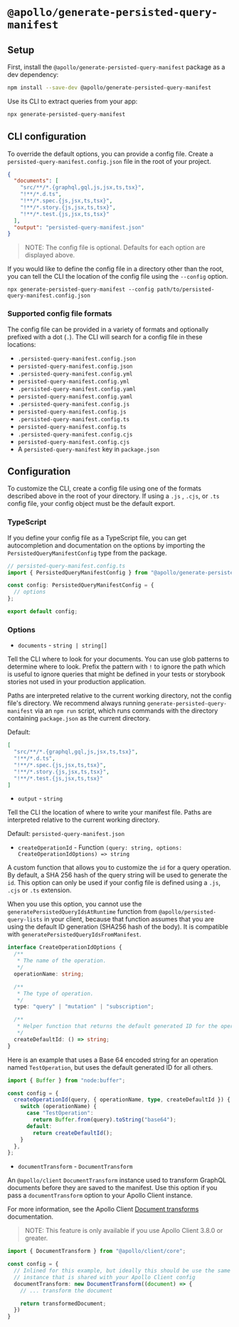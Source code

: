 # `@apollo/generate-persisted-query-manifest`

## Setup

First, install the `@apollo/generate-persisted-query-manifest` package as a dev dependency:

```sh
npm install --save-dev @apollo/generate-persisted-query-manifest
```

Use its CLI to extract queries from your app:

```sh
npx generate-persisted-query-manifest
```

## CLI configuration

To override the default options, you can provide a config file. Create a `persisted-query-manifest.config.json` file in the root of your project.

```json
{
  "documents": [
    "src/**/*.{graphql,gql,js,jsx,ts,tsx}",
    "!**/*.d.ts",
    "!**/*.spec.{js,jsx,ts,tsx}",
    "!**/*.story.{js,jsx,ts,tsx}",
    "!**/*.test.{js,jsx,ts,tsx}"
  ],
  "output": "persisted-query-manifest.json"
}
```

> NOTE: The config file is optional. Defaults for each option are displayed above.

If you would like to define the config file in a directory other than the root, you can tell the CLI the location of the config file using the `--config` option.

```
npx generate-persisted-query-manifest --config path/to/persisted-query-manifest.config.json
```

### Supported config file formats

The config file can be provided in a variety of formats and optionally prefixed with a dot (`.`). The CLI will search for a config file in these locations:

- `.persisted-query-manifest.config.json`
- `persisted-query-manifest.config.json`
- `.persisted-query-manifest.config.yml`
- `persisted-query-manifest.config.yml`
- `.persisted-query-manifest.config.yaml`
- `persisted-query-manifest.config.yaml`
- `.persisted-query-manifest.config.js`
- `persisted-query-manifest.config.js`
- `.persisted-query-manifest.config.ts`
- `persisted-query-manifest.config.ts`
- `.persisted-query-manifest.config.cjs`
- `persisted-query-manifest.config.cjs`
- A `persisted-query-manifest` key in `package.json`

## Configuration

To customize the CLI, create a config file using one of the formats described above in the root of your directory. If using a `.js` , `.cjs`, or `.ts` config file, your config object must be the default export.

### TypeScript

If you define your config file as a TypeScript file, you can get autocompletion and documentation on the options by importing the `PersistedQueryManifestConfig` type from the package.

```ts
// persisted-query-manifest.config.ts
import { PersistedQueryManifestConfig } from "@apollo/generate-persisted-query-manifest";

const config: PersistedQueryManifestConfig = {
  // options
};

export default config;
```

### Options

- `documents` - `string | string[]`

Tell the CLI where to look for your documents. You can use glob patterns to determine where to look. Prefix the pattern with `!` to ignore the path which is useful to ignore queries that might be defined in your tests or storybook stories not used in your production application.

Paths are interpreted relative to the current working directory, not the config file's directory. We recommend always running `generate-persisted-query-manifest` via an `npm run` script, which runs commands with the directory containing `package.json` as the current directory.

Default:

```json
[
  "src/**/*.{graphql,gql,js,jsx,ts,tsx}",
  "!**/*.d.ts",
  "!**/*.spec.{js,jsx,ts,tsx}",
  "!**/*.story.{js,jsx,ts,tsx}",
  "!**/*.test.{js,jsx,ts,tsx}"
]
```

- `output` - `string`

Tell the CLI the location of where to write your manifest file. Paths are interpreted relative to the current working directory.

Default: `persisted-query-manifest.json`

- `createOperationId` - Function `(query: string, options: CreateOperationIdOptions) => string`

A custom function that allows you to customize the `id` for a query operation. By default, a SHA 256 hash of the query string will be used to generate the `id`. This option can only be used if your config file is defined using a `.js`, `.cjs` or `.ts` extension.

When you use this option, you cannot use the `generatePersistedQueryIdsAtRuntime` function from `@apollo/persisted-query-lists` in your client, because that function assumes that you are using the default ID generation (SHA256 hash of the body). It is compatible with `generatePersistedQueryIdsFromManifest`.

```ts
interface CreateOperationIdOptions {
  /**
   * The name of the operation.
   */
  operationName: string;

  /**
   * The type of operation.
   */
  type: "query" | "mutation" | "subscription";

  /**
   * Helper function that returns the default generated ID for the operation.
   */
  createDefaultId: () => string;
}
```

Here is an example that uses a Base 64 encoded string for an operation named `TestOperation`, but uses the default generated ID for all others.

```ts
import { Buffer } from "node:buffer";

const config = {
  createOperationId(query, { operationName, type, createDefaultId }) {
    switch (operationName) {
      case "TestOperation":
        return Buffer.from(query).toString("base64");
      default:
        return createDefaultId();
    }
  },
};
```

- `documentTransform` - `DocumentTransform`

An `@apollo/client` `DocumentTransform` instance used to transform GraphQL documents before they are saved to the manifest. Use this option if you pass a `documentTransform` option to your Apollo Client instance.

For more information, see the Apollo Client [Document transforms](https://www.apollographql.com/docs/react/data/document-transforms) documentation.

> NOTE: This feature is only available if you use Apollo Client 3.8.0 or greater.

```ts
import { DocumentTransform } from "@apollo/client/core";

const config = {
  // Inlined for this example, but ideally this should be use the same
  // instance that is shared with your Apollo Client config
  documentTransform: new DocumentTransform((document) => {
    // ... transform the document

    return transformedDocument;
  })
}
```
